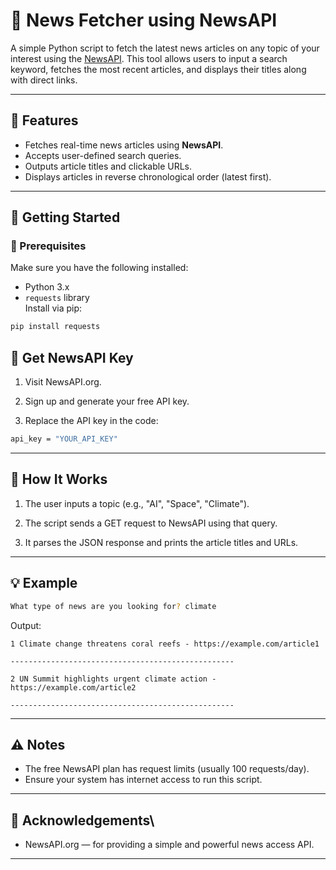 # 📰 News Fetcher using NewsAPI

A simple Python script to fetch the latest news articles on any topic of your interest using the [NewsAPI](https://newsapi.org/). This tool allows users to input a search keyword, fetches the most recent articles, and displays their titles along with direct links.

---

## 📌 Features

- Fetches real-time news articles using **NewsAPI**.
- Accepts user-defined search queries.
- Outputs article titles and clickable URLs.
- Displays articles in reverse chronological order (latest first).

---

## 🚀 Getting Started

### 🔧 Prerequisites

Make sure you have the following installed:

- Python 3.x
- `requests` library  
  Install via pip:

```bash
pip install requests
```

## 🔑 Get NewsAPI Key

1. Visit NewsAPI.org.

2. Sign up and generate your free API key.

3. Replace the API key in the code:

```bash
api_key = "YOUR_API_KEY"
```

---

## 🧠 How It Works

1. The user inputs a topic (e.g., "AI", "Space", "Climate").

2. The script sends a GET request to NewsAPI using that query.

3. It parses the JSON response and prints the article titles and URLs.

---

## 💡 Example

```bash
What type of news are you looking for? climate
```

Output:

```arduino
1 Climate change threatens coral reefs - https://example.com/article1

--------------------------------------------------

2 UN Summit highlights urgent climate action - https://example.com/article2

--------------------------------------------------
```

---

## ⚠️ Notes

- The free NewsAPI plan has request limits (usually 100 requests/day).
- Ensure your system has internet access to run this script.

---

## 🙌 Acknowledgements\

- NewsAPI.org — for providing a simple and powerful news access API.

---
